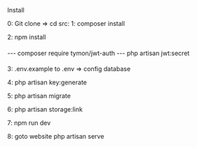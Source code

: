 
Install

0: Git clone
=> cd src:
1: composer install

2: npm install

####
--- composer require tymon/jwt-auth
--- php artisan jwt:secret
####
3: .env.example  to .env  => config database

4: php artisan key:generate

5: php artisan migrate

6: php artisan storage:link

7: npm run dev


8: goto website
php artisan serve
